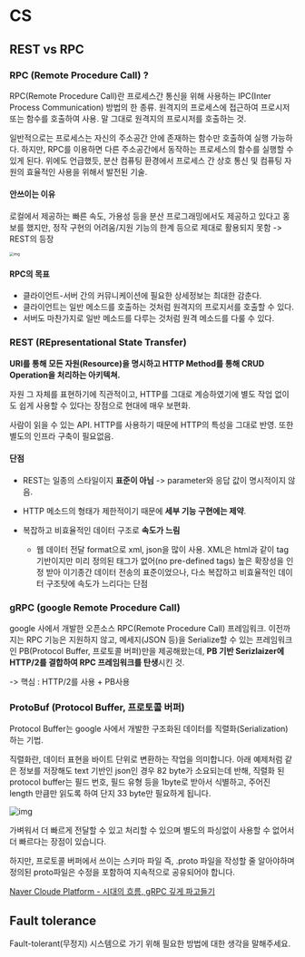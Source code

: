 # CS


## REST vs RPC

### RPC (Remote Procedure Call) ?
RPC(Remote Procedure Call)란 프로세스간 통신을 위해 사용하는 IPC(Inter Process Communication) 방법의 한 종류. 원격지의 프로세스에 접근하여 프로시저 또는 함수를 호출하여 사용. 말 그대로 원격지의 프로시저를 호출하는 것.

일반적으로는 프로세스는 자신의 주소공간 안에 존재하는 함수만 호출하여 실행 가능하다. 하지만, RPC를 이용하면 다른 주소공간에서 동작하는 프로세스의 함수를 실행할 수 있게 된다. 위에도 언급했듯, 분산 컴퓨팅 환경에서 프로세스 간 상호 통신 및 컴퓨팅 자원의 효율적인 사용을 위해서 발전된 기술.

#### 안쓰이는 이유

로컬에서 제공하는 빠른 속도, 가용성 등을 분산 프로그래밍에서도 제공하고 있다고 홍보를 했지만, 정작 구현의 어려움/지원 기능의 한계 등으로 제대로 활용되지 못함 -> REST의 등장

<img src="https://media.vlpt.us/images/jakeseo_me/post/16327fcc-4da1-4a4b-8dbc-b5b84a933900/image.png" alt="img" style="zoom:45%;" />

#### RPC의 목표

- 클라이언트-서버 간의 커뮤니케이션에 필요한 상세정보는 최대한 감춘다.
- 클라이언트는 일반 메소드를 호출하는 것처럼 원격지의 프로지서를 호출할 수 있다.
- 서버도 마찬가지로 일반 메소드를 다루는 것처럼 원격 메소드를 다룰 수 있다.



###  REST (REpresentational State Transfer)

**URI를 통해 모든 자원(Resource)을 명시하고 HTTP Method를 통해 CRUD Operation을 처리하는 아키텍쳐.**

자원 그 자체를 표현하기에 직관적이고, HTTP를 그대로 계승하였기에 별도 작업 없이도 쉽게 사용할 수 있다는 장점으로 현대에 매우 보편화. 

사람이 읽을 수 있는 API. HTTP를 사용하기 때문에 HTTP의 특성을 그대로 반영. 또한 별도의 인프라 구축이 필요없음.

#### 단점

- REST는 일종의 스타일이지 **표준이 아님** -> parameter와 응답 값이 명시적이지 않음. 
- HTTP 메소드의 형태가 제한적이기 때문에 **세부 기능 구현에는 제약**.

- 복잡하고 비효율적인 데이터 구조로 **속도가 느림**
  - 웹 데이터 전달 format으로 xml, json을 많이 사용. XML은 html과 같이 tag 기반이지만 미리 정의된 태그가 없어(no pre-defined tags) 높은 확장성을 인정 받아 이기종간 데이터 전송의 표준이었으나, 다소 복잡하고 비효율적인 데이터 구조탓에 속도가 느리다는 단점



### gRPC (google Remote Procedure Call)

google 사에서 개발한 오픈소스 RPC(Remote Procedure Call) 프레임워크. 이전까지는 RPC 기능은 지원하지 않고, 메세지(JSON 등)을 Serialize할 수 있는 프레임워크인 PB(Protocol Buffer, 프로토콜 버퍼)만을 제공해왔는데, **PB 기반 Serizlaizer에 HTTP/2를 결합하여 RPC 프레임워크를 탄생**시킨 것.

-> 핵심 : HTTP/2를 사용 + PB사용



### ProtoBuf (Protocol Buffer, 프로토콜 버퍼)

Protocol Buffer는 google 사에서 개발한 구조화된 데이터를 직렬화(Serialization)하는 기법.

직렬화란, 데이터 표현을 바이트 단위로 변환하는 작업을 의미합니다. 아래 예제처럼 같은 정보를 저장해도 text 기반인 json인 경우 82 byte가 소요되는데 반해, 직렬화 된 protocol buffer는 필드 번호, 필드 유형 등을 1byte로 받아서 식별하고, 주어진 length 만큼만 읽도록 하여 단지 33 byte만 필요하게 됩니다.

![img](https://miro.medium.com/max/1400/0*EqWBu3VDbav3svJk)



가벼워서 더 빠르게 전달할 수 있고 처리할 수 있으며 별도의 파싱없이 사용할 수 없어서 더 빠르다는 장점이 있습니다.

하지만, 프로토콜 버퍼에서 쓰이는 스키마 파일 즉, .proto 파일을 작성할 줄 알아야하며 정의된 proto파일은 수정을 포함하여 지속적으로 공유되어야 합니다.



[Naver Cloude Platform - 시대의 흐름, gRPC 깊게 파고들기](https://medium.com/naver-cloud-platform/nbp-%EA%B8%B0%EC%88%A0-%EA%B2%BD%ED%97%98-%EC%8B%9C%EB%8C%80%EC%9D%98-%ED%9D%90%EB%A6%84-grpc-%EA%B9%8A%EA%B2%8C-%ED%8C%8C%EA%B3%A0%EB%93%A4%EA%B8%B0-1-39e97cb3460)





## Fault tolerance

Fault-tolerant(무정지) 시스템으로 가기 위해 필요한 방법에 대한 생각을 말해주세요.
